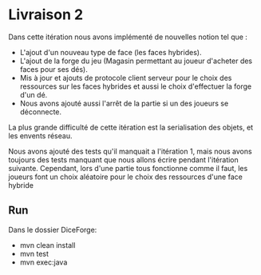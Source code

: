 # Livraison 2

Dans cette itération nous avons implémenté de nouvelles notion tel que : 

- L'ajout d'un nouveau type de face (les faces hybrides).
- L'ajout de la forge du jeu (Magasin permettant au joueur d'acheter des faces pour ses dés).
- Mis à jour et ajouts de protocole client serveur pour le choix des ressources sur les faces hybrides et aussi le choix d'effectuer la forge d'un dé.
- Nous avons ajouté aussi l'arrêt de la partie si un des joueurs se déconnecte.

La plus grande difficulté de cette itération est la serialisation des objets, et les envents réseau.

Nous avons ajouté des tests qu'il manquait a l'itération 1, mais nous avons toujours des tests manquant que nous allons écrire pendant l'itération suivante.
Cependant, lors d'une partie tous fonctionne comme il faut, les joueurs font un choix aléatoire pour le choix des ressources d'une face hybride

## Run
Dans le dossier DiceForge:

- mvn clean install
- mvn test
- mvn exec:java
